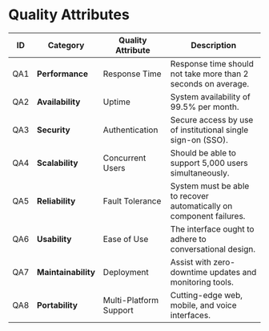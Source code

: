 # Quality Attributes

| ID  | Category            | Quality Attribute      | Description                                                         |
|-----|---------------------|------------------------|---------------------------------------------------------------------|
| QA1 | **Performance**     | Response Time          | Response time should not take more than 2 seconds on average.       |
| QA2 | **Availability**    | Uptime                 | System availability of 99.5% per month.                             |
| QA3 | **Security**        | Authentication         | Secure access by use of institutional single sign-on (SSO).         |
| QA4 | **Scalability**     | Concurrent Users       | Should be able to support 5,000 users simultaneously.               |
| QA5 | **Reliability**     | Fault Tolerance        | System must be able to recover automatically on component failures. |
| QA6 | **Usability**       | Ease of Use            | The interface ought to adhere to conversational design.             |
| QA7 | **Maintainability** | Deployment             | Assist with zero-downtime updates and monitoring tools.             |
| QA8 | **Portability**     | Multi-Platform Support | Cutting-edge web, mobile, and voice interfaces.                     |
